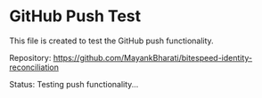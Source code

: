 # GitHub Push Test

This file is created to test the GitHub push functionality.

Repository: https://github.com/MayankBharati/bitespeed-identity-reconciliation

Status: Testing push functionality...
